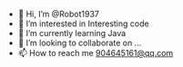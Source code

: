 - 👋 Hi, I’m @Robot1937
- 👀 I’m interested in Interesting code
- 🌱 I’m currently learning Java
- 💞️ I’m looking to collaborate on ...
- 📫 How to reach me 904645161@qq.com

<!---
Robot1937/Robot1937 is a ✨ special ✨ repository because its `README.md` (this file) appears on your GitHub profile.
You can click the Preview link to take a look at your changes.
--->
